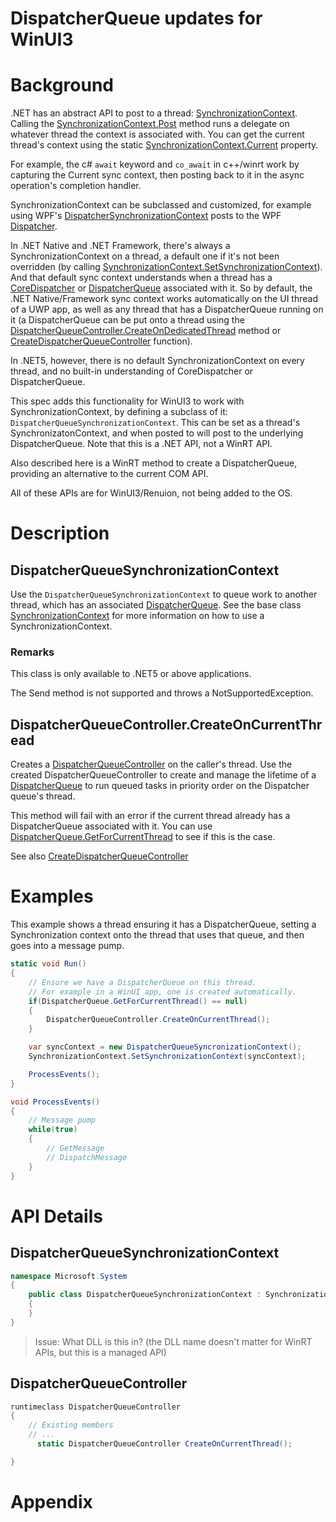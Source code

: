 
# DispatcherQueue updates for WinUI3

# Background

.NET has an abstract API to post to a thread:
[SynchronizationContext](https://docs.microsoft.com/dotnet/api/System.Threading.SynchronizationContext).
Calling the [SynchronizationContext.Post](https://docs.microsoft.com/dotnet/api/System.Threading.SynchronizationContext.Post) method
runs a delegate on whatever thread the context is associated with. 
You can get the current thread's context using the static 
[SynchronizationContext.Current](https://docs.microsoft.com/dotnet/api/System.Threading.SynchronizationContext.Current)
property.

For example, the c# `await` keyword and `co_await` in c++/winrt work by capturing the Current sync context, 
then posting back to it in the async operation's completion handler.

SynchronizationContext can be subclassed and customized, for example using WPF's
[DispatcherSynchronizationContext](https://docs.microsoft.com/dotnet/api/System.Windows.Threading.DispatcherSynchronizationContext)
posts to the WPF [Dispatcher](https://docs.microsoft.com/dotnet/api/System.Windows.Threading.Dispatcher).

In .NET Native and .NET Framework, there's always a SynchronizationContext on a thread, a default
one if it's not been overridden (by calling 
[SynchronizationContext.SetSynchronizationContext](https://docs.microsoft.com/dotnet/api/System.Threading.SynchronizationContext.SetSynchronizationContext)). 
And that default sync context understands when a thread has a 
[CoreDispatcher](https://docs.microsoft.com/uwp/api/Windows.UI.Core.CoreDispatcher)
or [DispatcherQueue](https://docs.microsoft.com/uwp/api/Windows.System.DispatcherQueue)
associated with it. So by default, the .NET Native/Framework sync context works automatically on the UI
thread of a UWP app, as well as any thread that has a DispatcherQueue running on it
(a DispatcherQueue can be put onto a thread using the
[DispatcherQueueController.CreateOnDedicatedThread](https://docs.microsoft.com/uwp/api/Windows.System.DispatcherQueueController.CreateOnDedicatedThread)
method or [CreateDispatcherQueueController](https://docs.microsoft.com/en-us/windows/win32/api/dispatcherqueue/nf-dispatcherqueue-createdispatcherqueuecontroller)
function).

In .NET5, however, there is no default SynchronizationContext on every thread, and no built-in 
understanding of CoreDispatcher or DispatcherQueue. 

This spec adds this functionality for WinUI3 to work with SynchronizationContext, by defining a subclass of it:
`DispatcherQueueSynchronizationContext`. This can be set as a thread's SynchronizatonContext, and when posted to
will post to the underlying DispatcherQueue. Note that this is a .NET API, not a WinRT API.

Also described here is a WinRT method to create a DispatcherQueue, providing an alternative to the current COM API.

All of these APIs are for WinUI3/Renuion, not being added to the OS.

# Description

## DispatcherQueueSynchronizationContext

Use the `DispatcherQueueSynchronizationContext` to queue work to another thread, 
which has an associated [DispatcherQueue](https://docs.microsoft.com/uwp/api/Windows.System.DispatcherQueue).
See the base class
[SynchronizationContext](https://docs.microsoft.com/dotnet/api/System.Threading.SynchronizationContext)
for more information on how to use a SynchronizationContext.

### Remarks

This class is only available to .NET5 or above applications.

The Send method is not supported and throws a NotSupportedException.

## DispatcherQueueController.CreateOnCurrentThread

Creates a [DispatcherQueueController](https://docs.microsoft.com/uwp/api/Windows.System.DispatcherQueueController) 
on the caller's thread. Use the created DispatcherQueueController to create and manage the 
lifetime of a [DispatcherQueue](https://docs.microsoft.com/uwp/api/Windows.System.DispatcherQueue)
to run queued tasks in priority order on the Dispatcher queue's thread.

This method will fail with an error if the current thread already has a DispatcherQueue associated with it.
You can use [DispatcherQueue.GetForCurrentThread](https://docs.microsoft.com/uwp/api/Windows.System.DispatcherQueue.GetForCurrentThread)
to see if this is the case.

See also [CreateDispatcherQueueController](https://docs.microsoft.com/en-us/windows/win32/api/dispatcherqueue/nf-dispatcherqueue-createdispatcherqueuecontroller)


# Examples

This example shows a thread ensuring it has a DispatcherQueue, setting a Synchronization
context onto the thread that uses that queue, and then goes into a message pump.

```cs
static void Run()
{
    // Ensure we have a DispatcherQueue on this thread. 
    // For example in a WinUI app, one is created automatically.
    if(DispatcherQueue.GetForCurrentThread() == null)
    {
        DispatcherQueueController.CreateOnCurrentThread();
    }

    var syncContext = new DispatcherQueueSyncronizationContext();
    SynchronizationContext.SetSynchronizationContext(syncContext);

    ProcessEvents();
}

void ProcessEvents()
{
    // Message pump
    while(true)
    {
        // GetMessage
        // DispatchMessage
    }
}
```

# API Details

## DispatcherQueueSynchronizationContext

```cs
namespace Microsoft.System
{
    public class DispatcherQueueSynchronizationContext : SynchronizationContext
    {
    }
}
```

> Issue: What DLL is this in? (the DLL name doesn't matter for WinRT APIs, but this is a managed API)

## DispatcherQueueController

```cs
runtimeclass DispatcherQueueController
{
    // Existing members
    // ...
      static DispatcherQueueController CreateOnCurrentThread();

}
```

# Appendix
